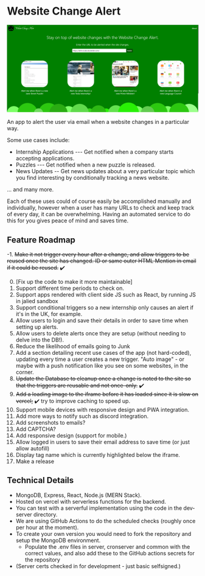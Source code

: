 # Website Change Alert

<img src="Main_Screen.png" alt="The Main Screen of the Applicaon /">

An app to alert the user via email when a website changes in a particular way.

Some use cases include:
- Internship Applications --- Get notified when a company starts accepting applications.
- Puzzles --- Get notified when a new puzzle is released.
- News Updates -- Get news updates about a very particular topic which you find interesting by conditionally tracking a news website.

... and many more.

Each of these uses could of course easily be accomplished manually and individually, however when a user has many URLs to check and keep track of every day, it can be overwhelming. Having an automated service to do this for you gives peace of mind and saves time. 

## Feature Roadmap
-1. ~~Make it not trigger every hour after a change, and allow triggers to be reused once the site has changed.
    ID or same outer HTML
    Mention in email if it could be reused.~~ ✔️

0. [Fix up the code to make it more maintainable]
1. Support different time periods to check on.
2. Support apps rendered with client side JS such as React, by running JS in jalied sandbox
3. Support conditional triggers so a new internship only causes an alert if it's in the UK, for example.
4. Allow users to login and save their details in order to save time when setting up alerts.
5. Allow users to delete alerts once they are setup (without needing to delve into the DB!).
6. Reduce the likelihood of emails going to Junk
7. Add a section detailing recent use cases of the app (not hard-coded), updating every time a user creates a new trigger.
    "Auto image" - or maybe with a push notification like you see on some websites, in the corner.
8. ~~Update the Database to cleanup once a change is noted to the site so that the triggers are reusable and not once-only.~~ ✔️
9. ~~Add a loading image to the iframe before it has loaded since it is slow on vercel;~~ ✔️ try to improve caching to speed up.
10. Support mobile devices with responsive design and PWA integration.
11. Add more ways to notify such as discord integration.
12. Add screenshots to emails?
13. Add CAPTCHA?
14. Add responsive design (support for mobile.)
15. Allow logged in users to save their email address to save time (or just allow autofill)
16. Display tag name which is currently highlighted below the iframe.
17. Make a release

## Technical Details
- MongoDB, Express, React, Node.js (MERN Stack).
- Hosted on vercel with serverless functions for the backend.
- You can test with a serverful implementation using the code in the dev-server directory.
- We are using GitHub Actions to do the scheduled checks (roughly once per hour at the moment).
- To create your own version you would need to fork the repository and setup the MongoDB environment.
    - Populate the .env files in server, cronserver and common with the correct values, and also add these to the GitHub actions secrets for the repository
- (Server certs checked in for development - just basic selfsigned.)
